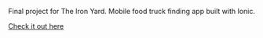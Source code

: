 Final project for The Iron Yard. Mobile food truck finding app built with Ionic.

[Check it out here](https://chuckwagon.github.io)
